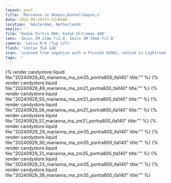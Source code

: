 ```yaml
---
layout: post
title: 'Marianna in O&apos;Donnell&apos;s'
date: 2024-09-29T23:53+0100
location: 'Amsterdam, Netherlands'
emojis: ''
film: 'Kodak Portra 800, Kodak Ultramax 400'
lens: 'Zeiss ZM 21mm f/2.8, Zeiss ZM 35mm f/2.0'
camera: 'Leica M-A (Typ 127)'
flash: 'Contax TLA 140'
scan: 'scanned from negative with a Plustek 8200i, edited in Lightroom'
tags: ''
---
```


{% render candystore.liquid file:"20240929_40_marianna_ma_zm35_portra800_tla140" title:"" %}
{% render candystore.liquid file:"20240929_49_marianna_ma_zm21_portra800_tla140" title:"" %}
{% render candystore.liquid file:"20240929_50_marianna_ma_zm21_portra800_tla140" title:"" %}
{% render candystore.liquid file:"20240929_56_marianna_ma_zm21_portra800_tla140" title:"" %}
{% render candystore.liquid file:"20240929_57_marianna_ma_zm21_portra800_tla140" title:"" %}
{% render candystore.liquid file:"20240929_29_marianna_ma_zm35_portra800_tla140" title:"" %}
{% render candystore.liquid file:"20240929_30_marianna_ma_zm35_portra800_tla140" title:"" %}
{% render candystore.liquid file:"20240929_31_marianna_ma_zm35_portra800_tla140" title:"" %}
{% render candystore.liquid file:"20240929_33_marianna_ma_zm35_portra800_tla140" title:"" %}
{% render candystore.liquid file:"20240929_39_marianna_ma_zm35_portra800_tla140" title:"" %}